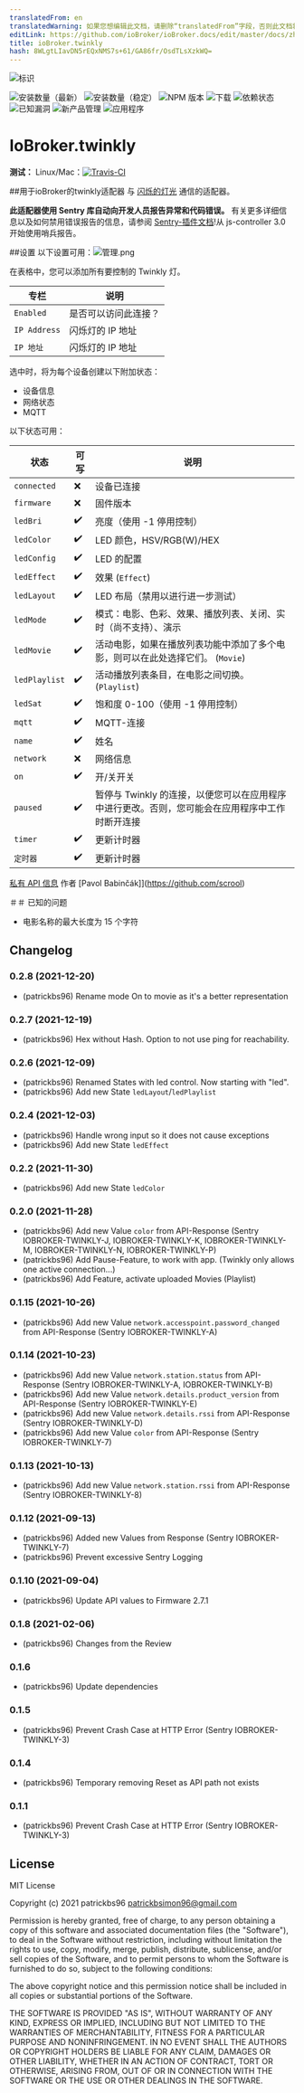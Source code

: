 ```yaml
---
translatedFrom: en
translatedWarning: 如果您想编辑此文档，请删除“translatedFrom”字段，否则此文档将再次自动翻译
editLink: https://github.com/ioBroker/ioBroker.docs/edit/master/docs/zh-cn/adapterref/iobroker.twinkly/README.md
title: ioBroker.twinkly
hash: 8WLgtLIavDN5rEQxNMS7s+61/GA86fr/OsdTLsXzkWQ=
---
```

![标识](../../../en/adapterref/iobroker.twinkly/admin/twinkly.png)

![安装数量（最新）](http://iobroker.live/badges/twinkly-installed.svg)
![安装数量（稳定）](http://iobroker.live/badges/twinkly-stable.svg)
![NPM 版本](http://img.shields.io/npm/v/iobroker.twinkly.svg)
![下载](https://img.shields.io/npm/dm/iobroker.twinkly.svg)
![依赖状态](https://img.shields.io/david/patrickbs96/iobroker.twinkly.svg)
![已知漏洞](https://snyk.io/test/github/patrickbs96/ioBroker.twinkly/badge.svg)
![新产品管理](https://nodei.co/npm/iobroker.twinkly.png?downloads=true)
![应用程序](https://ci.appveyor.com/api/projects/status/github/patrickbs96/ioBroker.twinkly?branch=master&svg=true)

# IoBroker.twinkly
**测试：** Linux/Mac：[![Travis-CI](https://travis-ci.com/patrickbs96/ioBroker.twinkly.svg)](https://travis-ci.com/github/patrickbs96/ioBroker.twinkly)

##用于ioBroker的twinkly适配器
与 [闪烁的灯光](https://www.twinkly.com/) 通信的适配器。

**此适配器使用 Sentry 库自动向开发人员报告异常和代码错误。** 有关更多详细信息以及如何禁用错误报告的信息，请参阅 [Sentry-插件文档](https://github.com/ioBroker/plugin-sentry#plugin-sentry)!从 js-controller 3.0 开始使用哨兵报告。

##设置
以下设置可用：![管理.png](../../../en/adapterref/iobroker.twinkly/img/admin.png)

在表格中，您可以添加所有要控制的 Twinkly 灯。

|专栏 |说明 |
|--------------|------------------------------------|
| `Enabled` |是否可以访问此连接？ |
| `IP Address` |闪烁灯的 IP 地址 |
| `IP 地址` |闪烁灯的 IP 地址 |

选中时，将为每个设备创建以下附加状态：

* 设备信息
* 网络状态
* MQTT

以下状态可用：

|状态 |可写 |说明 |
|---------------|--------------------|---------------------------------------------------------------------------------------------------------------------------------|
| `connected` | :x: |设备已连接 |
| `firmware` | :x: |固件版本 |
| `ledBri` | :heavy_check_mark: |亮度（使用 -1 停用控制）|
| `ledColor` | :heavy_check_mark: | LED 颜色，HSV/RGB(W)/HEX |
| `ledConfig` | :heavy_check_mark: | LED 的配置 |
| `ledEffect` | :heavy_check_mark: |效果 (`Effect`) |
| `ledLayout` | :heavy_check_mark: | LED 布局（禁用以进行进一步测试）|
| `ledMode` | :heavy_check_mark: |模式：电影、色彩、效果、播放列表、关闭、实时（尚不支持）、演示 |
| `ledMovie` | :heavy_check_mark: |活动电影，如果在播放列表功能中添加了多个电影，则可以在此处选择它们。 (`Movie`) |
| `ledPlaylist` | :heavy_check_mark: |活动播放列表条目，在电影之间切换。 (`Playlist`) |
| `ledSat` | :heavy_check_mark: |饱和度 0-100（使用 -1 停用控制）|
| `mqtt` | :heavy_check_mark: | MQTT-连接|
| `name` | :heavy_check_mark: |姓名 |
| `network` | :x: |网络信息|
| `on` | :heavy_check_mark: |开/关开关 |
| `paused` | :heavy_check_mark: |暂停与 Twinkly 的连接，以便您可以在应用程序中进行更改。否则，您可能会在应用程序中工作时断开连接 |
| `timer` | :heavy_check_mark: |更新计时器 |
| `定时器` | :heavy_check_mark: |更新计时器 |

[私有 API 信息](https://xled-docs.readthedocs.io/en/latest/) 作者 [Pavol Babinčák]](https://github.com/scrool)

＃＃ 已知的问题
* 电影名称的最大长度为 15 个字符

## Changelog

### 0.2.8 (2021-12-20)
* (patrickbs96) Rename mode On to movie as it's a better representation

### 0.2.7 (2021-12-19)
* (patrickbs96) Hex without Hash. Option to not use ping for reachability.

### 0.2.6 (2021-12-09)
* (patrickbs96) Renamed States with led control. Now starting with "led".
* (patrickbs96) Add new State `ledLayout`/`ledPlaylist`

### 0.2.4 (2021-12-03)
* (patrickbs96) Handle wrong input so it does not cause exceptions
* (patrickbs96) Add new State `ledEffect`

### 0.2.2 (2021-11-30)
* (patrickbs96) Add new State `ledColor`

### 0.2.0 (2021-11-28)
* (patrickbs96) Add new Value `color` from API-Response (Sentry IOBROKER-TWINKLY-J, IOBROKER-TWINKLY-K, IOBROKER-TWINKLY-M, IOBROKER-TWINKLY-N, IOBROKER-TWINKLY-P)
* (patrickbs96) Add Pause-Feature, to work with app. (Twinkly only allows one active connection...)
* (patrickbs96) Add Feature, activate uploaded Movies (Playlist) 

### 0.1.15 (2021-10-26)
* (patrickbs96) Add new Value `network.accesspoint.password_changed` from API-Response (Sentry IOBROKER-TWINKLY-A)

### 0.1.14 (2021-10-23)
* (patrickbs96) Add new Value `network.station.status` from API-Response (Sentry IOBROKER-TWINKLY-A, IOBROKER-TWINKLY-B)
* (patrickbs96) Add new Value `network.details.product_version` from API-Response (Sentry IOBROKER-TWINKLY-E)
* (patrickbs96) Add new Value `network.details.rssi` from API-Response (Sentry IOBROKER-TWINKLY-D)
* (patrickbs96) Add new Value `color` from API-Response (Sentry IOBROKER-TWINKLY-7)

### 0.1.13 (2021-10-13)
* (patrickbs96) Add new Value `network.station.rssi` from API-Response (Sentry IOBROKER-TWINKLY-8)

### 0.1.12 (2021-09-13)
* (patrickbs96) Added new Values from Response (Sentry IOBROKER-TWINKLY-7)
* (patrickbs96) Prevent excessive Sentry Logging 

### 0.1.10 (2021-09-04)
* (patrickbs96) Update API values to Firmware 2.7.1

### 0.1.8 (2021-02-06)
* (patrickbs96) Changes from the Review

### 0.1.6
* (patrickbs96) Update dependencies

### 0.1.5
* (patrickbs96) Prevent Crash Case at HTTP Error (Sentry IOBROKER-TWINKLY-3)

### 0.1.4
* (patrickbs96) Temporary removing Reset as API path not exists

### 0.1.1
* (patrickbs96) Prevent Crash Case at HTTP Error (Sentry IOBROKER-TWINKLY-3)

## License
MIT License

Copyright (c) 2021 patrickbs96 <patrickbsimon96@gmail.com>

Permission is hereby granted, free of charge, to any person obtaining a copy
of this software and associated documentation files (the "Software"), to deal
in the Software without restriction, including without limitation the rights
to use, copy, modify, merge, publish, distribute, sublicense, and/or sell
copies of the Software, and to permit persons to whom the Software is
furnished to do so, subject to the following conditions:

The above copyright notice and this permission notice shall be included in all
copies or substantial portions of the Software.

THE SOFTWARE IS PROVIDED "AS IS", WITHOUT WARRANTY OF ANY KIND, EXPRESS OR
IMPLIED, INCLUDING BUT NOT LIMITED TO THE WARRANTIES OF MERCHANTABILITY,
FITNESS FOR A PARTICULAR PURPOSE AND NONINFRINGEMENT. IN NO EVENT SHALL THE
AUTHORS OR COPYRIGHT HOLDERS BE LIABLE FOR ANY CLAIM, DAMAGES OR OTHER
LIABILITY, WHETHER IN AN ACTION OF CONTRACT, TORT OR OTHERWISE, ARISING FROM,
OUT OF OR IN CONNECTION WITH THE SOFTWARE OR THE USE OR OTHER DEALINGS IN THE
SOFTWARE.